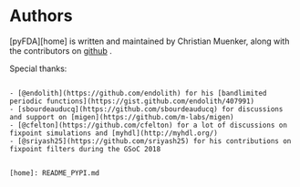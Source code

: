 Authors
=======

[pyFDA][home] is written and maintained by Christian Muenker,
along with the contributors on [github](https://github.com/chipmuenk/pyfda) .

Special thanks:
~~~~~~~~~~~~~~~

- [@endolith](https://github.com/endolith) for his [bandlimited periodic functions](https://gist.github.com/endolith/407991)
- [sbourdeauducq](https://github.com/sbourdeauducq) for discussions and support on [migen](https://github.com/m-labs/migen)
- [@cfelton](https://github.com/cfelton) for a lot of discussions on fixpoint simulations and [myhdl](http://myhdl.org/)
- [@sriyash25](https://github.com/sriyash25) for his contributions on fixpoint filters during the GSoC 2018


[home]: README_PYPI.md



